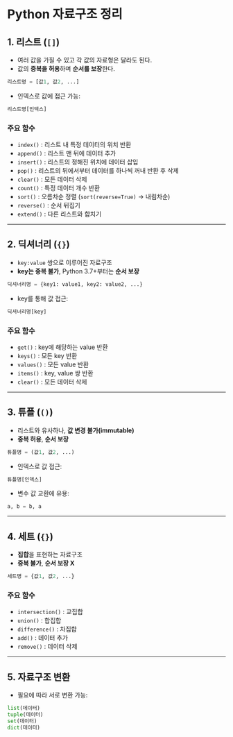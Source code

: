 # Python 자료구조 정리

## 1. 리스트 (`[]`)
- 여러 값을 가질 수 있고 각 값의 자료형은 달라도 된다.
- 값의 **중복을 허용**하며 **순서를 보장**한다.
```python
리스트명 = [값1, 값2, ...]
```

- 인덱스로 값에 접근 가능:
```python
리스트명[인덱스]
```

### 주요 함수
- `index()` : 리스트 내 특정 데이터의 위치 반환  
- `append()` : 리스트 맨 뒤에 데이터 추가  
- `insert()` : 리스트의 정해진 위치에 데이터 삽입  
- `pop()` : 리스트의 뒤에서부터 데이터를 하나씩 꺼내 반환 후 삭제  
- `clear()` : 모든 데이터 삭제  
- `count()` : 특정 데이터 개수 반환  
- `sort()` : 오름차순 정렬 (`sort(reverse=True)` → 내림차순)  
- `reverse()` : 순서 뒤집기  
- `extend()` : 다른 리스트와 합치기  

---

## 2. 딕셔너리 (`{}`)
- `key:value` 쌍으로 이루어진 자료구조  
- **key는 중복 불가**, Python 3.7+부터는 **순서 보장**  
```python
딕셔너리명 = {key1: value1, key2: value2, ...}
```

- key를 통해 값 접근:
```python
딕셔너리명[key]
```

### 주요 함수
- `get()` : key에 해당하는 value 반환  
- `keys()` : 모든 key 반환  
- `values()` : 모든 value 반환  
- `items()` : key, value 쌍 반환  
- `clear()` : 모든 데이터 삭제  

---

## 3. 튜플 (`()`)
- 리스트와 유사하나, **값 변경 불가(immutable)**  
- **중복 허용**, **순서 보장**  
```python
튜플명 = (값1, 값2, ...)
```

- 인덱스로 값 접근:
```python
튜플명[인덱스]
```

- 변수 값 교환에 유용:
```python
a, b = b, a
```

---

## 4. 세트 (`{}`)
- **집합**을 표현하는 자료구조  
- **중복 불가**, **순서 보장 X**  
```python
세트명 = {값1, 값2, ...}
```

### 주요 함수
- `intersection()` : 교집합  
- `union()` : 합집합  
- `difference()` : 차집합  
- `add()` : 데이터 추가  
- `remove()` : 데이터 삭제  

---

## 5. 자료구조 변환
- 필요에 따라 서로 변환 가능:
```python
list(데이터)
tuple(데이터)
set(데이터)
dict(데이터)
```

